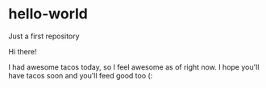 # hello-world
Just a first repository

Hi there!

I had awesome tacos today, so I feel awesome as of right now. I hope you'll have tacos soon and you'll feed good too (:
